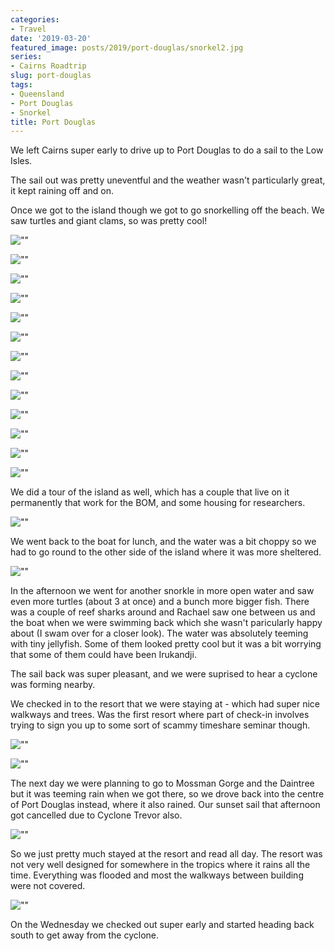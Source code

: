 ```yaml
---
categories:
- Travel
date: '2019-03-20'
featured_image: posts/2019/port-douglas/snorkel2.jpg
series:
- Cairns Roadtrip
slug: port-douglas
tags:
- Queensland
- Port Douglas
- Snorkel
title: Port Douglas
---
```


We left Cairns super early to drive up to Port Douglas to do a sail to the Low Isles.

The sail out was pretty uneventful and the weather wasn't particularly great, it kept raining off and on.

Once we got to the island though we got to go snorkelling off the beach. We saw turtles and giant clams, so was pretty cool!

![""](boat2.jpg "")

![""](snorkel1.jpg "")

![""](snorkel2.jpg "")

![""](snorkel3.jpg "")

![""](snorkel4.jpg "")

![""](snorkel5.jpg "")

![""](snorkel6.jpg "")

![""](snorkel7.jpg "")

![""](snorkel8.jpg "")

![""](snorkel9.jpg "")

![""](snorkel10.jpg "")

![""](snorkel11.jpg "")

![""](snorkel12.jpg "")

We did a tour of the island as well, which has a couple that live on it permanently that work for the BOM, and some housing for researchers.

![""](lighthouse.jpg "")

We went back to the boat for lunch, and the water was a bit choppy so we had to go round to the other side of the island where it was more sheltered.

![""](boat1.jpg "")

In the afternoon we went for another snorkle in more open water and saw even more turtles (about 3 at once) and a bunch more bigger fish.
There was a couple of reef sharks around and Rachael saw one between us and the boat when we were swimming back which she wasn't paricularly happy about (I swam over for a closer look). The water was absolutely teeming with tiny jellyfish. Some of them looked pretty cool but it was a bit worrying that some of them could have been Irukandji.  

The sail back was super pleasant, and we were suprised to hear a cyclone was forming nearby.

We checked in to the resort that we were staying at - which had super nice walkways and trees. Was the first resort where part of check-in involves trying to sign you up to some sort of scammy timeshare seminar though.

![""](resort1.jpg "")

![""](resort2.jpg "")

The next day we were planning to go to Mossman Gorge and the Daintree but it was teeming rain when we got there, so we drove back into the centre of Port Douglas instead, where it also rained. Our sunset sail that afternoon got cancelled due to Cyclone Trevor also.

![""](port-douglas.jpg "")

So we just pretty much stayed at the resort and read all day.
The resort was not very well designed for somewhere in the tropics where it rains all the time.
Everything was flooded and most the walkways between building were not covered.

![""](resort3.jpg "")

On the Wednesday we checked out super early and started heading back south to get away from the cyclone.